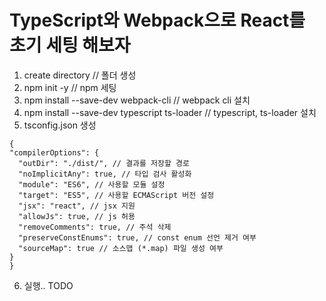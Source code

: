 # TypeScript와 Webpack으로 React를 초기 세팅 해보자

1. create directory // 폴더 생성
2. npm init -y // npm 세팅
3. npm install --save-dev webpack-cli // webpack cli 설치
4. npm install --save-dev typescript ts-loader // typescript, ts-loader 설치
5. tsconfig.json 생성
  ```
  {
  "compilerOptions": {
    "outDir": "./dist/", // 결과를 저장할 경로
    "noImplicitAny": true, // 타입 검사 활성화
    "module": "ES6", // 사용할 모듈 설정
    "target": "ES5", // 사용할 ECMAScript 버전 설정
    "jsx": "react", // jsx 지원
    "allowJs": true, // js 허용
    "removeComments": true, // 주석 삭제
    "preserveConstEnums": true, // const enum 선언 제거 여부
    "sourceMap": true // 소스맵 (*.map) 파일 생성 여부
  }
}
  ```
6. 실행.. TODO
